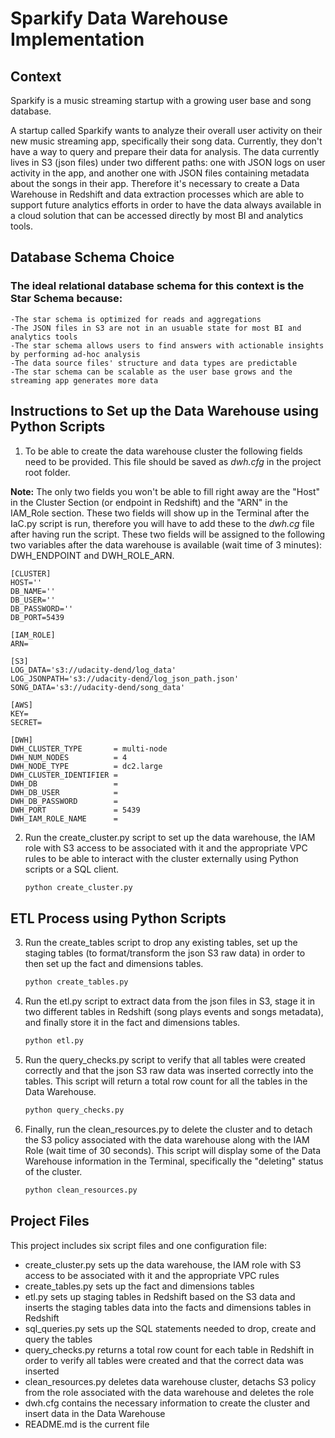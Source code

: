 # Sparkify Data Warehouse Implementation

## Context

Sparkify is a music streaming startup with a growing user base and song database.

A startup called Sparkify wants to analyze their overall user activity on their new music streaming app, specifically their song data. Currently, they don't have a way to query and prepare their data for analysis. The data currently lives in S3 (json files) under two different paths: one with JSON logs on user activity in the app, and another one with JSON files containing metadata about the songs in their app. Therefore it's necessary to create a Data Warehouse in Redshift and data extraction processes which are able to support future analytics efforts in order to have the data always available in a cloud solution that can be accessed directly by most BI and analytics tools.

## Database Schema Choice
### The ideal relational database schema for this context is the Star Schema because:

    -The star schema is optimized for reads and aggregations
    -The JSON files in S3 are not in an usuable state for most BI and analytics tools
    -The star schema allows users to find answers with actionable insights by performing ad-hoc analysis
    -The data source files' structure and data types are predictable
    -The star schema can be scalable as the user base grows and the streaming app generates more data
    

## Instructions to Set up the Data Warehouse using Python Scripts

1. To be able to create the data warehouse cluster the following fields need to be provided. This file should be saved as *dwh.cfg* in the project root folder.

**Note:** The only two fields you won't be able to fill right away are the "Host" in the Cluster Section (or endpoint in Redshift) and the "ARN" in the IAM_Role section. These two fields will show up in the Terminal after the IaC.py script is run, therefore you will have to add these to the *dwh.cg* file after having run the script. These two fields will be assigned to the following two variables after the data warehouse is available (wait time of 3 minutes): DWH_ENDPOINT and DWH_ROLE_ARN. 

```
[CLUSTER]
HOST=''
DB_NAME=''
DB_USER=''
DB_PASSWORD=''
DB_PORT=5439

[IAM_ROLE]
ARN=

[S3]
LOG_DATA='s3://udacity-dend/log_data'
LOG_JSONPATH='s3://udacity-dend/log_json_path.json'
SONG_DATA='s3://udacity-dend/song_data'

[AWS]
KEY=
SECRET=

[DWH]
DWH_CLUSTER_TYPE       = multi-node
DWH_NUM_NODES          = 4
DWH_NODE_TYPE          = dc2.large
DWH_CLUSTER_IDENTIFIER = 
DWH_DB                 = 
DWH_DB_USER            = 
DWH_DB_PASSWORD        = 
DWH_PORT               = 5439
DWH_IAM_ROLE_NAME      = 
```

2. Run the create_cluster.py script to set up the data warehouse, the IAM role with S3 access to be associated with it and the appropriate VPC rules to be able to interact with the cluster externally using Python scripts or a SQL client.

    ``` bash 
    python create_cluster.py
    ```


## ETL Process using Python Scripts

3. Run the create_tables script to drop any existing tables, set up the staging tables (to format/transform the json S3 raw data) in order to then set up the fact and dimensions tables.

    ``` bash
    python create_tables.py
    ```

4. Run the etl.py script to extract data from the json files in S3, stage it in two different tables in Redshift (song plays events and songs metadata), and finally store it in the fact and dimensions tables.

    ``` bash 
    python etl.py
    ```
5. Run the query_checks.py script to verify that all tables were created correctly and that the json S3 raw data was inserted correctly into the tables. This script will return a total row count for all the tables in the Data Warehouse.
    
    ``` bash 
    python query_checks.py
    ```

6. Finally, run the clean_resources.py to delete the cluster and to detach the S3 policy associated with the data warehouse along with the IAM Role (wait time of 30 seconds). This script will display some of the Data Warehouse information in the Terminal, specifically the "deleting" status of the cluster.

    ``` bash 
    python clean_resources.py
    ```

## Project Files

This project includes six script files and one configuration file:

- create_cluster.py sets up the data warehouse, the IAM role with S3 access to be associated with it and the appropriate VPC rules
- create_tables.py sets up the fact and dimensions tables
- etl.py sets up staging tables in Redshift based on the S3 data and inserts the staging tables data into the facts and dimensions tables in Redshift
- sql_queries.py sets up the SQL statements needed to drop, create and query the tables
- query_checks.py returns a total row count for each table in Redshift in order to verify all tables were created and that the correct data was inserted 
- clean_resources.py deletes data warehouse cluster, detachs S3 policy from the role associated with the data warehouse and deletes the role
- dwh.cfg contains the necessary information to create the cluster and insert data in the Data Warehouse
- README.md is the current file
